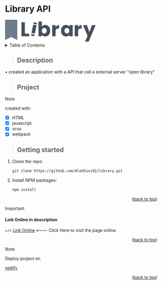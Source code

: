 # Library API
<a id="readme-top"></a>
<!-- PROJECT LOGO -->
<div>
   <img src="component/img/library.svg" alt="logo" title="logo app" width="300">
</div>

<!-- TABLE OF CONTENTS -->
<details>
  <summary>Table of Contents</summary>
  <ol>
    <li>
      <a href="#description">Description</a>
   </li>
   <li>
      <a href="#project">About The Project</a>
   </li>
   <li>
      <a href="#getting-started">Get Started</a>
   </li>
   <li>
      <a href="#link-online-in-description">Link Online</a>
   </li>
  </ol>
</details>

> ## **Description**

• created an application with a API that call a external server <span color="violet">"open library"</span> 

> ## **Project**

> [!NOTE]
> created with:

- [x] HTML
- [x] javascript
- [x] scss
- [x] webpack

<!-- GETTING STARTED -->
> ## **Getting started**

1. Clone the repo:
   ```sh
   git clone https://github.com/AleShini92/library.git
   ```
2. Install NPM packages:
   ```sh
   npm install
   ```
<p align="right">(<a href="#readme-top">back to top</a>)</p>

<!-- LINK IN DESCRIPTION -->

> [!IMPORTANT]
#### **Link Online in description**

`</>` [Link Online](https://mylibraryapi.netlify.app) <--- Click Here to visit the page online.
<p align="right">(<a href="#readme-top">back to top</a>)</p>

> [!NOTE]
> Deploy project on<br>

[netlify](https://www.netlify.com/)
<p align="right">(<a href="#readme-top">back to top</a>)</p>